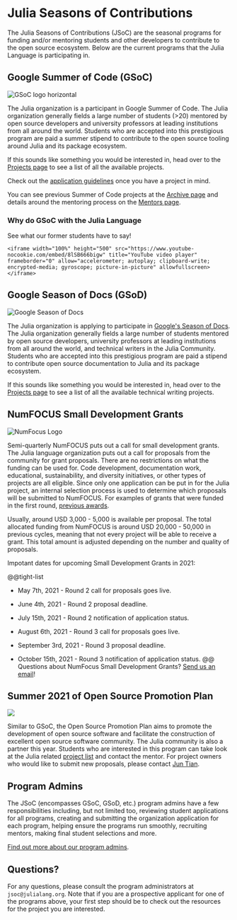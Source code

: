 # Julia Seasons of Contributions

The Julia Seasons of Contributions (JSoC) are the seasonal programs for funding and/or mentoring students and other developers to contribute to the open source ecosystem. Below are the current programs that the Julia Language is participating in.

## Google Summer of Code (GSoC)

![GSoC logo horizontal](https://user-images.githubusercontent.com/35577566/114047087-43ee0a00-983e-11eb-80ba-878d8701659a.png)

The Julia organization is a participant in Google Summer of Code.
The Julia organization generally fields a large number of students (&gt;20) mentored by open source developers and university professors at leading institutions from all around the world.
Students who are accepted into this prestigious program are paid a summer stipend to contribute to the open source tooling around Julia and its package ecosystem.

If this sounds like something you would be interested in, head over to the [Projects page](/jsoc/projects/) to see a list of all the available projects.

Check out the [application guidelines](/jsoc/guidelines/) once you have a project in mind.

You can see previous Summer of Code projects at the [Archive page](/jsoc/archive/) and details around the mentoring process on the [Mentors page](/jsoc/mentors/).

### Why do GSoC with the Julia Language

See what our former students have to say!
~~~
<iframe width="100%" height="500" src="https://www.youtube-nocookie.com/embed/8lSB666bigw" title="YouTube video player" frameborder="0" allow="accelerometer; autoplay; clipboard-write; encrypted-media; gyroscope; picture-in-picture" allowfullscreen></iframe>
~~~

## Google Season of Docs (GSoD)

![Google Season of Docs](https://user-images.githubusercontent.com/35577566/114047222-5e27e800-983e-11eb-86fd-c8df3490634d.png)

The Julia organization is applying to participate in [Google's Season of Docs](https://developers.google.com/season-of-docs).
The Julia organization generally fields a large number of students mentored by open source developers, university professors at leading institutions from all around the world, and technical writers in the Julia Community. 
Students who are accepted into this prestigious program are paid a stipend to contribute open source documentation to Julia and its package ecosystem.

If this sounds like something you would be interested in, head over to the [Projects page](/jsoc/gsod/projects/) to see a list of all the available technical writing projects.

## NumFOCUS Small Development Grants

![NumFocus Logo](https://user-images.githubusercontent.com/35577566/114047420-87487880-983e-11eb-83f1-2820cfe17942.png)

Semi-quarterly NumFOCUS puts out a call for small development grants.
The Julia language organization puts out a call for proposals from the community for grant proposals.
There are no restrictions on what the funding can be used for. Code development, documentation work, educational, sustainability, and diversity initiatives, or other types of projects are all eligible.
Since only one application can be put in for the Julia project, an internal selection process is used to determine which proposals will be submitted to NumFOCUS.
For examples of grants that were funded in the first round, [previous awards](https://numfocus.org/programs/sustainability#sdg).

Usually, around USD 3,000 - 5,000 is available per proposal.
The total allocated funding from NumFOCUS is around USD 20,000 - 50,000 in previous cycles, meaning that not every project will be able to receive a grant.
This total amount is adjusted depending on the number and quality of proposals.

Impotant dates for upcoming Small Development Grants in 2021:

@@tight-list
* May 7th, 2021 - Round 2 call for proposals goes live.
* June 4th, 2021 - Round 2 proposal deadline. 
* July 15th, 2021 - Round 2 notification of application status.

* August 6th, 2021 - Round 3 call for proposals goes live.
* September 3rd, 2021 - Round 3 proposal deadline. 
* October 15th, 2021 - Round 3 notification of application status.
@@
Questions about NumFocus Small Development Grants? [Send us an email](mailto:logan@julialang.org)!

## Summer 2021 of Open Source Promotion Plan

[![](https://summer.iscas.ac.cn/static/media/logo_n.6c7b788d.svg)](https://summer.iscas.ac.cn/#/homepage)

Similar to GSoC, the Open Source Promotion Plan aims to promote the development of open source software and facilitate the construction of excellent open source software community. The Julia community is also a partner this year. Students who are interested in this program can take look at the Julia related [project list](https://summer.iscas.ac.cn/#/org/orgdetail/julia) and contact the mentor. For project owners who would like to submit new proposals, please contact [Jun Tian](mailto:tianjun.cpp@gmail.com).

## Program Admins

The JSoC (encompasses GSoC, GSoD, etc.) program admins have a few responsibilities including, but not limited too, reviewing student applications for all programs, creating and submitting the organization application for each program, helping ensure the programs run smoothly, recruiting mentors, making final student selections and more. 

[Find out more about our program admins](/jsoc/admins/). 

## Questions?

For any questions, please consult the program administrators at `jsoc@julialang.org`. Note that if you are a prospective applicant for one of the programs above, your first step should be to check out the resources for the project you are interested.

